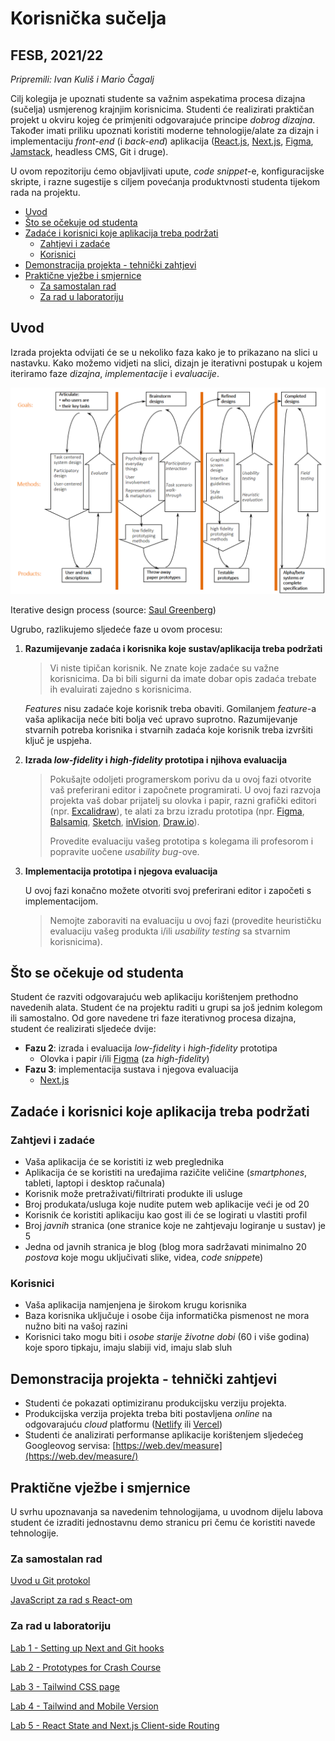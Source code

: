 # Korisnička sučelja <!-- omit in toc -->

## FESB, 2021/22 <!-- omit in toc -->

*Pripremili: Ivan Kuliš i Mario Čagalj*

Cilj kolegija je upoznati studente sa važnim aspekatima procesa dizajna (sučelja) usmjerenog krajnjim korisnicima. Studenti će realizirati praktičan projekt u okviru kojeg će primjeniti odgovarajuće principe *dobrog dizajna*. Također imati priliku upoznati koristiti moderne tehnologije/alate za dizajn i implementaciju *front-end* (i *back-end*) aplikacija ([React.js](https://reactjs.org/), [Next.js](https://nextjs.org/), [Figma](https://www.figma.com/), [Jamstack](https://jamstack.org/), headless CMS, Git i druge).

U ovom repozitoriju ćemo objavljivati upute, *code snippet*-e, konfiguracijske skripte, i razne sugestije s ciljem povećanja produktvnosti studenta tijekom rada na projektu.

- [Uvod](#uvod)
- [Što se očekuje od studenta](#što-se-očekuje-od-studenta)
- [Zadaće i korisnici koje aplikacija treba podržati](#zadaće-i-korisnici-koje-aplikacija-treba-podržati)
  - [Zahtjevi i zadaće](#zahtjevi-i-zadaće)
  - [Korisnici](#korisnici)
- [Demonstracija projekta - tehnički zahtjevi](#demonstracija-projekta---tehnički-zahtjevi)
- [Praktične vježbe i smjernice](#praktične-vježbe-i-smjernice)
  - [Za samostalan rad](#za-samostalan-rad)
  - [Za rad u laboratoriju](#za-rad-u-laboratoriju)

## Uvod

Izrada projekta odvijati će se u nekoliko faza kako je to prikazano na slici u nastavku. Kako možemo vidjeti na slici, dizajn je iterativni postupak u kojem iteriramo faze *dizajna*, *implementacije* i *evaluacije*.

![interface_design_process.png](Korisnička%20sučelja%20223d65e822a84c4a920abc95ddbf0852/interface_design_process.png)

Iterative design process (source: [Saul Greenberg](http://saul.cpsc.ucalgary.ca/pmwiki.php/HCIResources/HCILectures))

Ugrubo, razlikujemo sljedeće faze u ovom procesu:

1. **Razumijevanje zadaća i korisnika koje sustav/aplikacija treba podržati**
    
    > Vi niste tipičan korisnik. Ne znate koje zadaće su važne korisnicima. Da bi bili sigurni da imate dobar opis zadaća trebate ih evaluirati zajedno s korisnicima.
    
    *Features* nisu zadaće koje korisnik treba obaviti. Gomilanjem *feature*-a vaša aplikacija neće biti bolja već upravo suprotno. Razumijevanje stvarnih potreba korisnika i stvarnih zadaća koje korisnik treba izvršiti ključ je uspjeha.
    > 
2. **Izrada *low-fidelity* i *high-fidelity* prototipa i njihova evaluacija**
    
    > Pokušajte odoljeti programerskom porivu da u ovoj fazi otvorite vaš preferirani editor i započnete programirati. U ovoj fazi razvoja projekta vaš dobar prijatelj su olovka i papir, razni grafički editori (npr. [Excalidraw](https://excalidraw.com/)), te alati za brzu izradu prototipa (npr. [Figma](https://www.figma.com), [Balsamiq](https://balsamiq.com/wireframes/), [Sketch](https://www.sketch.com/), [inVision](https://www.invisionapp.com/), [Draw.io](https://drawio-app.com/)).
    > 
    > 
    > Provedite evaluaciju vašeg prototipa s kolegama ili profesorom i popravite uočene *usability bug*-ove.
    > 
3. **Implementacija prototipa i njegova evaluacija**
    
    U ovoj fazi konačno možete otvoriti svoj preferirani editor i započeti s implementacijom.
    
    > Nemojte zaboraviti na evaluaciju u ovoj fazi (provedite heurističku evaluaciju vašeg produkta i/ili *usability testing* sa stvarnim korisnicima).
    > 

## Što se očekuje od studenta

Student će razviti odgovarajuću web aplikaciju korištenjem prethodno navedenih alata. Student će na projektu raditi u grupi sa još jednim kolegom ili samostalno. Od gore navedene tri faze iterativnog procesa dizajna, student će realizirati sljedeće dvije:

- **Fazu 2**: izrada i evaluacija *low-fidelity* i *high-fidelity* prototipa
    - Olovka i papir i/ili [Figma](https://www.figma.com/) (za *high-fidelity*)
- **Fazu 3**: implementacija sustava i njegova evaluacija
    - [Next.js](https://nextjs.org/)

## Zadaće i korisnici koje aplikacija treba podržati

### Zahtjevi i zadaće

- Vaša aplikacija će se koristiti iz web preglednika
- Aplikacija će se koristiti na uređajima razičite veličine (*smartphones*, tableti, laptopi i desktop računala)
- Korisnik može pretraživati/filtrirati produkte ili usluge
- Broj produkata/usluga koje nudite putem web aplikacije veći je od 20
- Korisnik će koristiti aplikaciju kao gost ili će se logirati u vlastiti profil
- Broj *javnih* stranica (one stranice koje ne zahtjevaju logiranje u sustav) je 5
- Jedna od javnih stranica je blog (blog mora sadržavati minimalno 20 *postova* koje mogu uključivati slike, videa, *code snippet*e)

### Korisnici

- Vaša aplikacija namjenjena je širokom krugu korisnika
- Baza korisnika uključuje i osobe čija informatička pismenost ne mora nužno biti na vašoj razini
- Korisnici tako mogu biti i *osobe starije životne dobi* (60 i više godina) koje sporo tipkaju, imaju slabiji vid, imaju slab sluh

## Demonstracija projekta - tehnički zahtjevi

- Studenti će pokazati optimiziranu produkcijsku verziju projekta.
- Produkcijska verzija projekta treba biti postavljena *online* na odgovarajuću *cloud* platformu ([Netlify](https://www.netlify.com/) ili [Vercel](https://vercel.com))
- Studenti će analizirati performanse aplikacije korištenjem sljedećeg Googleovog servisa: [https://web.dev/measure](https://web.dev/measure/)

## Praktične vježbe i smjernice

U svrhu upoznavanja sa navedenim tehnologijama, u uvodnom dijelu labova student će izraditi jednostavnu demo stranicu pri čemu će koristiti navede tehnologije.

### Za samostalan rad

[Uvod u Git protokol](https://github.com/kula124/HCi_2020_Fresh/blob/master/git-workflow.md)

[JavaScript za rad s React-om](Korisnička%20sučelja%20223d65e822a84c4a920abc95ddbf0852/JavaScript%20za%20rad%20s%20React-om%209774d5b6dd334e1c8aa3822ce5dd0b1b.md)

### Za rad u laboratoriju

[Lab 1 - Setting up Next and Git hooks](Korisnička%20sučelja%20223d65e822a84c4a920abc95ddbf0852/Lab%201%20-%20Setting%20up%20GitHub%20repository%207edde9826f744c9da4aff17ac321e5d4.md)

[Lab 2 - Prototypes for Crash Course](Next%20Course%20Application%200bb9599b47564744849af62c6ae58795.md)

[Lab 3 - Tailwind CSS page](https://github.com/kula124/vjezbe3-tailwind)

[Lab 4 - Tailwind and Mobile Version ](https://github.com/kula124/vjezba-4-state-and-responsive)

[Lab 5 - React State and Next.js Client-side Routing ](https://github.com/kula124/hci-2022-vjezba-5.git)
